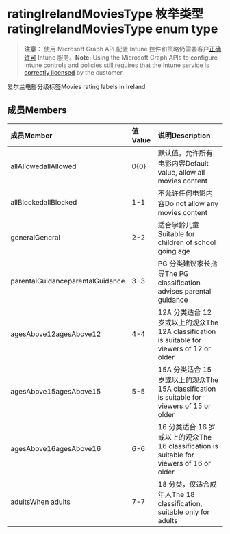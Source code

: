 # <a name="ratingirelandmoviestype-enum-type"></a><span data-ttu-id="f1329-101">ratingIrelandMoviesType 枚举类型</span><span class="sxs-lookup"><span data-stu-id="f1329-101">ratingIrelandMoviesType enum type</span></span>

> <span data-ttu-id="f1329-102">**注意：** 使用 Microsoft Graph API 配置 Intune 控件和策略仍需要客户[正确许可](https://go.microsoft.com/fwlink/?linkid=839381) Intune 服务。</span><span class="sxs-lookup"><span data-stu-id="f1329-102">**Note:** Using the Microsoft Graph APIs to configure Intune controls and policies still requires that the Intune service is [correctly licensed](https://go.microsoft.com/fwlink/?linkid=839381) by the customer.</span></span>

<span data-ttu-id="f1329-103">爱尔兰电影分级标签</span><span class="sxs-lookup"><span data-stu-id="f1329-103">Movies rating labels in Ireland</span></span>
## <a name="members"></a><span data-ttu-id="f1329-104">成员</span><span class="sxs-lookup"><span data-stu-id="f1329-104">Members</span></span>
|<span data-ttu-id="f1329-105">成员</span><span class="sxs-lookup"><span data-stu-id="f1329-105">Member</span></span>|<span data-ttu-id="f1329-106">值</span><span class="sxs-lookup"><span data-stu-id="f1329-106">Value</span></span>|<span data-ttu-id="f1329-107">说明</span><span class="sxs-lookup"><span data-stu-id="f1329-107">Description</span></span>|
|:---|:---|:---|
|<span data-ttu-id="f1329-108">allAllowed</span><span class="sxs-lookup"><span data-stu-id="f1329-108">allAllowed</span></span>|<span data-ttu-id="f1329-109">0</span><span class="sxs-lookup"><span data-stu-id="f1329-109">{0}</span></span>|<span data-ttu-id="f1329-110">默认值，允许所有电影内容</span><span class="sxs-lookup"><span data-stu-id="f1329-110">Default value, allow all movies content</span></span>|
|<span data-ttu-id="f1329-111">allBlocked</span><span class="sxs-lookup"><span data-stu-id="f1329-111">allBlocked</span></span>|<span data-ttu-id="f1329-112">1</span><span class="sxs-lookup"><span data-stu-id="f1329-112">-1</span></span>|<span data-ttu-id="f1329-113">不允许任何电影内容</span><span class="sxs-lookup"><span data-stu-id="f1329-113">Do not allow any movies content</span></span>|
|<span data-ttu-id="f1329-114">general</span><span class="sxs-lookup"><span data-stu-id="f1329-114">General</span></span>|<span data-ttu-id="f1329-115">2</span><span class="sxs-lookup"><span data-stu-id="f1329-115">-2</span></span>|<span data-ttu-id="f1329-116">适合学龄儿童</span><span class="sxs-lookup"><span data-stu-id="f1329-116">Suitable for children of school going age</span></span>|
|<span data-ttu-id="f1329-117">parentalGuidance</span><span class="sxs-lookup"><span data-stu-id="f1329-117">parentalGuidance</span></span>|<span data-ttu-id="f1329-118">3</span><span class="sxs-lookup"><span data-stu-id="f1329-118">-3</span></span>|<span data-ttu-id="f1329-119">PG 分类建议家长指导</span><span class="sxs-lookup"><span data-stu-id="f1329-119">The PG classification advises parental guidance</span></span>|
|<span data-ttu-id="f1329-120">agesAbove12</span><span class="sxs-lookup"><span data-stu-id="f1329-120">agesAbove12</span></span>|<span data-ttu-id="f1329-121">4</span><span class="sxs-lookup"><span data-stu-id="f1329-121">-4</span></span>|<span data-ttu-id="f1329-122">12A 分类适合 12 岁或以上的观众</span><span class="sxs-lookup"><span data-stu-id="f1329-122">The 12A classification is suitable for viewers of 12 or older</span></span>|
|<span data-ttu-id="f1329-123">agesAbove15</span><span class="sxs-lookup"><span data-stu-id="f1329-123">agesAbove15</span></span>|<span data-ttu-id="f1329-124">5</span><span class="sxs-lookup"><span data-stu-id="f1329-124">-5</span></span>|<span data-ttu-id="f1329-125">15A 分类适合 15 岁或以上的观众</span><span class="sxs-lookup"><span data-stu-id="f1329-125">The 15A classification is suitable for viewers of 15 or older</span></span>|
|<span data-ttu-id="f1329-126">agesAbove16</span><span class="sxs-lookup"><span data-stu-id="f1329-126">agesAbove16</span></span>|<span data-ttu-id="f1329-127">6</span><span class="sxs-lookup"><span data-stu-id="f1329-127">-6</span></span>|<span data-ttu-id="f1329-128">16 分类适合 16 岁或以上的观众</span><span class="sxs-lookup"><span data-stu-id="f1329-128">The 16 classification is suitable for viewers of 16 or older</span></span>|
|<span data-ttu-id="f1329-129">adults</span><span class="sxs-lookup"><span data-stu-id="f1329-129">When adults</span></span>|<span data-ttu-id="f1329-130">7</span><span class="sxs-lookup"><span data-stu-id="f1329-130">-7</span></span>|<span data-ttu-id="f1329-131">18 分类，仅适合成年人</span><span class="sxs-lookup"><span data-stu-id="f1329-131">The 18 classification, suitable only for adults</span></span>|



